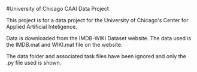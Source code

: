 #University of Chicago CAAI Data Project

This project is for a data project for the University of Chicago's Center for Applied Artificial Inteligence.

Data is downloaded from the IMDB-WIKI Dataset website. The data used is the IMDB.mat and WIKI.mat file on the website.

The data folder and associated task files have been ignored and only the .py file used is shown. 